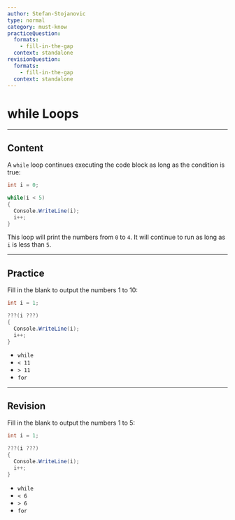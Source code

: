 ```yaml
---
author: Stefan-Stojanovic
type: normal
category: must-know
practiceQuestion:
  formats:
    - fill-in-the-gap
  context: standalone
revisionQuestion:
  formats:
    - fill-in-the-gap
  context: standalone
---
```


# while Loops


---

## Content

A `while` loop continues executing the code block as long as the condition is true:

```csharp
int i = 0;

while(i < 5)
{
  Console.WriteLine(i);
  i++;
}
```

This loop will print the numbers from `0` to `4`. It will continue to run as long as `i` is less than `5`.


---
## Practice

Fill in the blank to output the numbers 1 to 10:

```csharp
int i = 1;

???(i ???)
{
  Console.WriteLine(i);
  i++;
}
```

- `while`
- `< 11`
- `> 11`
- `for`

---
## Revision

Fill in the blank to output the numbers 1 to 5:

```csharp
int i = 1;

???(i ???)
{
  Console.WriteLine(i);
  i++;
}
```

- `while`
- `< 6`
- `> 6`
- `for`
